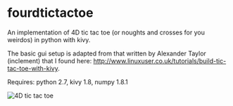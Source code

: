 fourdtictactoe
==============

An implementation of 4D tic tac toe (or noughts and crosses for you weirdos) in python with kivy.

The basic gui setup is adapted from that written by Alexander Taylor (inclement) that I found here: http://www.linuxuser.co.uk/tutorials/build-tic-tac-toe-with-kivy. 

Requires: python 2.7, kivy 1.8, numpy 1.8.1

![4D tic tac toe](http://i.imgur.com/eHBCzKi.png)